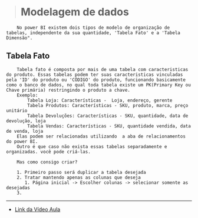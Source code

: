 ># Modelagem de dados

        No power BI existem dois tipos de modelo de organização de tabelas, independente da sua quantidade, 'Tabela Fato' e a 'Tabela Dimensão".
        
## Tabela Fato
        Tabela fato é composta por mais de uma tabela com caracteristicas do produto. Essas tabelas podem ter suas caracteristicas vinculadas pela 'ID' do produto ou 'CÓDIGO' do produto, funcionando basicamente como o banco de dados, no qual toda tabela existe um PK(Primary Key ou Chave primária) restringindo o produto a chave.
        Exemplo: 
            Tabela Loja: Características -  Loja, endereço, gerente
            Tabela Produtos: Características - SKU, produto, marca, preço unitário
            Tabela Devoluções: Características - SKU, quantidade, data de devolução, loja
            Tabela Vendas: Características - SKU, quantidade vendida, data de venda, loja
        Elas podem ser relacionadas utilizando  a aba de relacionamentos do power BI.
        Outro é que caso não exista essas tabelas separadamente e organizadas. você pode criá-las. 
        
        Mas como consigo criar?
        
        1. Primeiro passo será duplicar a tabela desejada
        2. Tratar mantendo apenas as colunas que deseja
           1. Página inicial -> Escolher colunas -> selecionar somente as desejadas
        3. 
---
* [Link da Vídeo Aula](https://www.youtube.com/watch?v=hK0iKKhJ16I&list=PLL-6y89GGNdSu9utTLYuzwPGNXQNT0KWm&index=10)